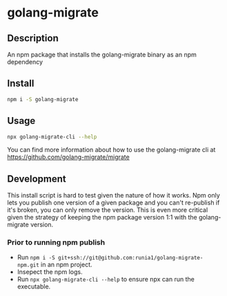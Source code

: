 # golang-migrate

## Description

An npm package that installs the golang-migrate binary as an npm dependency

## Install

```bash
npm i -S golang-migrate
```

## Usage

```bash
npx golang-migrate-cli --help
```

You can find more information about how to use the golang-migrate cli at https://github.com/golang-migrate/migrate

## Development

This install script is hard to test given the nature of how it works. Npm only lets you publish one version of a given package and you can't re-publish if it's broken, you can only remove the version. This is even more critical given the strategy of keeping the npm package version 1:1 with the golang-migrate version.

### Prior to running npm publish

- Run `npm i -S git+ssh://git@github.com:runia1/golang-migrate-npm.git` in an npm project.
- Insepect the npm logs.
- Run `npx golang-migrate-cli --help` to ensure npx can run the executable.
